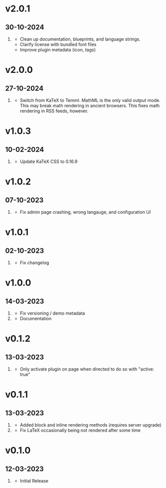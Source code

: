 # v2.0.1
## 30-10-2024
1. [](#improved)
    * Clean up documentation, blueprints, and language strings.
    * Clarify license with bundled font files
    * Improve plugin metadata (icon, tags)

# v2.0.0
## 27-10-2024
1. [](#improved)
    * Switch from KaTeX to Temml. MathML is the only valid output mode. This may break math rendering in ancient browsers. This fixes math rendering in RSS feeds, however.

# v1.0.3
## 10-02-2024
1. [](#improved)
    * Update KaTeX CSS to 0.16.9

# v1.0.2
## 07-10-2023
1. [](#bugfix)
    * Fix admin page crashing, wrong langauge, and configuration UI

# v1.0.1
## 02-10-2023

1. [](#bugfix)
	* Fix changelog

# v1.0.0
## 14-03-2023

1. [](#bugfix)
	* Fix versioning / demo metadata
2. [](#improved)
	* Documentation

# v0.1.2
## 13-03-2023

1. [](#bugfix)
	* Only activate plugin on page when directed to do so with "active: true"

# v0.1.1
## 13-03-2023

1. [](#new)
	* Added block and inline rendering methods (requires server upgrade)
2. [](#bugfix)
	* Fix LaTeX occasionally being not rendered after some time

# v0.1.0
## 12-03-2023

1. [](#new)
    * Initial Release
